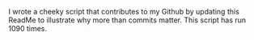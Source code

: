I wrote a cheeky script that contributes to my Github by updating this ReadMe to illustrate why more than commits matter. This script has run 1090 times.